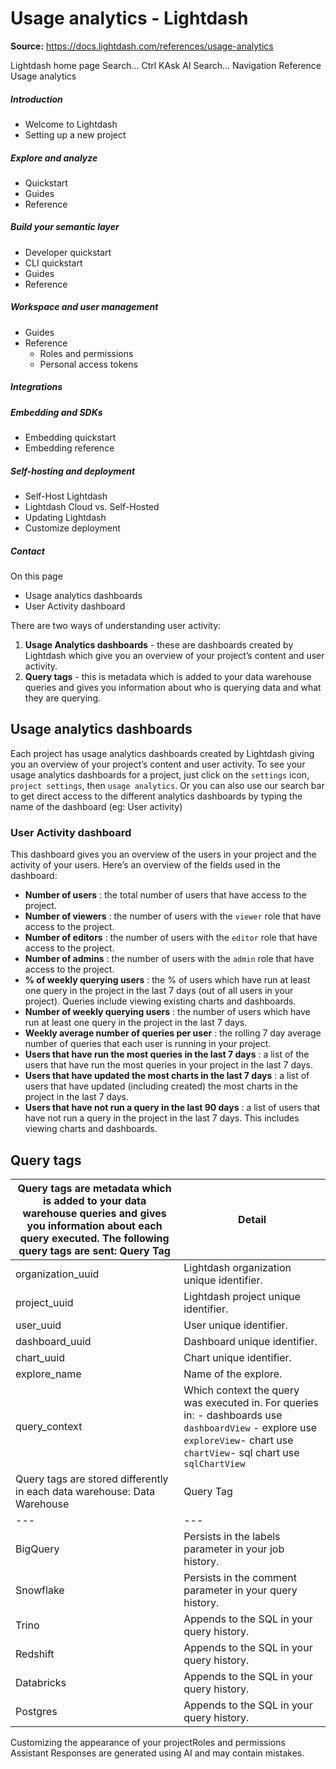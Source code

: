 # Usage analytics - Lightdash

**Source:** https://docs.lightdash.com/references/usage-analytics

Lightdash home page
Search...
Ctrl KAsk AI
Search...
Navigation
Reference
Usage analytics
##### Introduction
  * Welcome to Lightdash
  * Setting up a new project


##### Explore and analyze
  * Quickstart
  * Guides
  * Reference


##### Build your semantic layer
  * Developer quickstart
  * CLI quickstart
  * Guides
  * Reference


##### Workspace and user management
  * Guides
  * Reference
    * Roles and permissions
    * Personal access tokens


##### Integrations


##### Embedding and SDKs
  * Embedding quickstart
  * Embedding reference


##### Self-hosting and deployment
  * Self-Host Lightdash
  * Lightdash Cloud vs. Self-Hosted
  * Updating Lightdash
  * Customize deployment


##### Contact


On this page
  * Usage analytics dashboards
  * User Activity dashboard


There are two ways of understanding user activity:
  1. **Usage Analytics dashboards** - these are dashboards created by Lightdash which give you an overview of your project’s content and user activity.
  2. **Query tags** - this is metadata which is added to your data warehouse queries and gives you information about who is querying data and what they are querying.


##  Usage analytics dashboards
Each project has usage analytics dashboards created by Lightdash giving you an overview of your project’s content and user activity. To see your usage analytics dashboards for a project, just click on the `settings` icon, `project settings`, then `usage analytics`. Or you can also use our search bar to get direct access to the different analytics dashboards by typing the name of the dashboard (eg: User activity)
###  User Activity dashboard
This dashboard gives you an overview of the users in your project and the activity of your users. Here’s an overview of the fields used in the dashboard:
  * **Number of users** : the total number of users that have access to the project.
  * **Number of viewers** : the number of users with the `viewer` role that have access to the project.
  * **Number of editors** : the number of users with the `editor` role that have access to the project.
  * **Number of admins** : the number of users with the `admin` role that have access to the project.
  * **% of weekly querying users** : the % of users which have run at least one query in the project in the last 7 days (out of all users in your project). Queries include viewing existing charts and dashboards.
  * **Number of weekly querying users** : the number of users which have run at least one query in the project in the last 7 days.
  * **Weekly average number of queries per user** : the rolling 7 day average number of queries that each user is running in your project.
  * **Users that have run the most queries in the last 7 days** : a list of the users that have run the most queries in your project in the last 7 days.
  * **Users that have updated the most charts in the last 7 days** : a list of users that have updated (including created) the most charts in the project in the last 7 days.
  * **Users that have not run a query in the last 90 days** : a list of users that have not run a query in the project in the last 7 days. This includes viewing charts and dashboards.


##  Query tags
Query tags are metadata which is added to your data warehouse queries and gives you information about each query executed. The following query tags are sent: Query Tag | Detail  
---|---  
organization_uuid | Lightdash organization unique identifier.  
project_uuid | Lightdash project unique identifier.  
user_uuid | User unique identifier.  
dashboard_uuid | Dashboard unique identifier.  
chart_uuid | Chart unique identifier.  
explore_name | Name of the explore.  
query_context | Which context the query was executed in. For queries in: - dashboards use `dashboardView` - explore use `exploreView`- chart use `chartView`- sql chart use `sqlChartView`  
Query tags are stored differently in each data warehouse: Data Warehouse | Query Tag  
---|---  
BigQuery | Persists in the labels parameter in your job history.  
Snowflake | Persists in the comment parameter in your query history.  
Trino | Appends to the SQL in your query history.  
Redshift | Appends to the SQL in your query history.  
Databricks | Appends to the SQL in your query history.  
Postgres | Appends to the SQL in your query history.  
Customizing the appearance of your projectRoles and permissions
Assistant
Responses are generated using AI and may contain mistakes.


